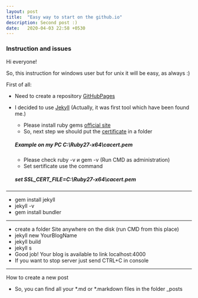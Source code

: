 ```yaml
---
layout: post
title:  "Easy way to start on the github.io"
description: Second post :)
date:   2020-04-03 22:58 +0530
---
```

### Instruction and issues

Hi everyone!

So, this instruction for windows user but for unix it will be easy, as always :)

First of all:

* Need to create a repository [GitHubPages](https://pages.github.com/)

* 	I decided to use [Jekyll]( https://jekyllrb.com/)  (Actually, it was first tool which have been found me.)
	
	* Please install ruby gems [official site](https://rubyinstaller.org/)
	* So, next step we should put the [certificate](https://gist.github.com/agragregra/53d8b9cc22c3f14d6ad6dc536c66fe14) in a folder
	##### Example on my PC C:\Ruby27-x64\cacert.pem 
	* Please check  ruby -v и gem -v (Run CMD as administration)
    * Set sertificate use the command
	##### set SSL_CERT_FILE=C:\Ruby27-x64\cacert.pem
	
***

* gem install jekyll
* jekyll -v
* gem install bundler

***

* create a folder Site anywhere on the disk (run CMD from this plaсe)
* jekyll new YourBlogName
* jekyll build
* jekyll s
* Good job! Your blog is available to link localhost:4000
* If you want to stop server just send CTRL+C in console

***

How to create a new post

* So, you can find all your *.md or *.markdown files in the folder _posts



